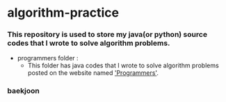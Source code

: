 # algorithm-practice  

### This repository is used to store my java(or python) source codes that I wrote to solve algorithm problems.

* programmers folder :
  - This folder has java codes that I wrote to solve algorithm problems posted on the website named ['Programmers'](https://programmers.co.kr/learn/challenges).

### baekjoon
